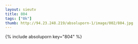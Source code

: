 ```yaml
--- 
layout: sieutv
title: 804
tags: ["0k"]
thumb: http://94.23.248.219/absoluporn-1/image/002/804.jpg
---
```

{% include absoluporn key="804" %} 
